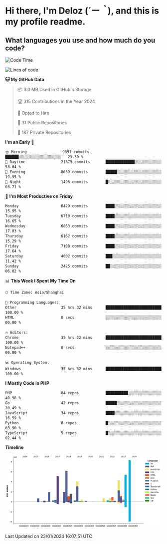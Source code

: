 # **Hi there, I'm Deloz (*´ー｀*), and this is my profile readme.**

## **What languages you use and how much do you code?**

<!--START_SECTION:waka-->
![Code Time](http://img.shields.io/badge/Code%20Time-3%2C224%20hrs%205%20mins-blue)

![Lines of code](https://img.shields.io/badge/From%20Hello%20World%20I%27ve%20Written-46.6%20million%20lines%20of%20code-blue)

**🐱 My GitHub Data** 

> 📦 3.0 MB Used in GitHub's Storage 
 > 
> 🏆 315 Contributions in the Year 2024
 > 
> 💼 Opted to Hire
 > 
> 📜 31 Public Repositories 
 > 
> 🔑 187 Private Repositories 
 > 
**I'm an Early 🐤** 

```text
🌞 Morning                9391 commits        ██████░░░░░░░░░░░░░░░░░░░   23.30 % 
🌆 Daytime                21373 commits       █████████████░░░░░░░░░░░░   53.04 % 
🌃 Evening                8039 commits        █████░░░░░░░░░░░░░░░░░░░░   19.95 % 
🌙 Night                  1496 commits        █░░░░░░░░░░░░░░░░░░░░░░░░   03.71 % 
```
📅 **I'm Most Productive on Friday** 

```text
Monday                   6429 commits        ████░░░░░░░░░░░░░░░░░░░░░   15.95 % 
Tuesday                  6710 commits        ████░░░░░░░░░░░░░░░░░░░░░   16.65 % 
Wednesday                6863 commits        ████░░░░░░░░░░░░░░░░░░░░░   17.03 % 
Thursday                 6162 commits        ████░░░░░░░░░░░░░░░░░░░░░   15.29 % 
Friday                   7108 commits        ████░░░░░░░░░░░░░░░░░░░░░   17.64 % 
Saturday                 4602 commits        ███░░░░░░░░░░░░░░░░░░░░░░   11.42 % 
Sunday                   2425 commits        ██░░░░░░░░░░░░░░░░░░░░░░░   06.02 % 
```


📊 **This Week I Spent My Time On** 

```text
🕑︎ Time Zone: Asia/Shanghai

💬 Programming Languages: 
Other                    35 hrs 32 mins      █████████████████████████   100.00 % 
HTML                     0 secs              ░░░░░░░░░░░░░░░░░░░░░░░░░   00.00 % 

🔥 Editors: 
Chrome                   35 hrs 32 mins      █████████████████████████   100.00 % 
Notepad++                0 secs              ░░░░░░░░░░░░░░░░░░░░░░░░░   00.00 % 

💻 Operating System: 
Windows                  35 hrs 32 mins      █████████████████████████   100.00 % 
```

**I Mostly Code in PHP** 

```text
PHP                      84 repos            ██████████░░░░░░░░░░░░░░░   40.98 % 
Go                       42 repos            █████░░░░░░░░░░░░░░░░░░░░   20.49 % 
JavaScript               34 repos            ████░░░░░░░░░░░░░░░░░░░░░   16.59 % 
Python                   8 repos             █░░░░░░░░░░░░░░░░░░░░░░░░   03.90 % 
TypeScript               5 repos             █░░░░░░░░░░░░░░░░░░░░░░░░   02.44 % 
```



**Timeline**

![Lines of Code chart](https://raw.githubusercontent.com/deloz/deloz/main/assets/bar_graph.png)


 Last Updated on 23/01/2024 16:07:51 UTC
<!--END_SECTION:waka-->
